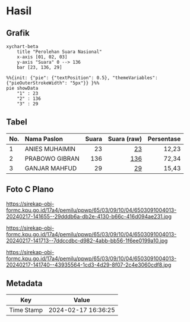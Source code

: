 # Hasil

## Grafik

```mermaid
xychart-beta
    title "Perolehan Suara Nasional"
    x-axis [01, 02, 03]
    y-axis "Suara" 0 --> 136
    bar [23, 136, 29]
```

```mermaid
%%{init: {"pie": {"textPosition": 0.5}, "themeVariables": {"pieOuterStrokeWidth": "5px"}} }%%
pie showData
    "1" : 23
    "2" : 136
    "3" : 29
```

## Tabel

| No. | Nama Paslon    | Suara | Suara (raw) | Persentase |
|:--- |:-------------- | -----:| -----------:| ----------:|
| 1   | ANIES MUHAIMIN | 23    | [23][p-1]   | 12,23      |
| 2   | PRABOWO GIBRAN | 136   | [136][p-2]  | 72,34      |
| 3   | GANJAR MAHFUD  | 29    | [29][p-3]   | 15,43      |


[p-1]: https://github.com/gigit-pemilu/pemilu-2024/blob/main/pilpres/hitung-suara/sub/65-kalimantan-utara/sub/03-nunukan/sub/09-nunukan-selatan/sub/1004-tanjung-harapan/sub/013-tps/sub/paslon-1.txt
[p-2]: https://github.com/gigit-pemilu/pemilu-2024/blob/main/pilpres/hitung-suara/sub/65-kalimantan-utara/sub/03-nunukan/sub/09-nunukan-selatan/sub/1004-tanjung-harapan/sub/013-tps/sub/paslon-2.txt
[p-3]: https://github.com/gigit-pemilu/pemilu-2024/blob/main/pilpres/hitung-suara/sub/65-kalimantan-utara/sub/03-nunukan/sub/09-nunukan-selatan/sub/1004-tanjung-harapan/sub/013-tps/sub/paslon-3.txt

## Foto C Plano

https://sirekap-obj-formc.kpu.go.id/17a4/pemilu/ppwp/65/03/09/10/04/6503091004013-20240217-141655--29dddb6a-db2e-4130-b66c-416d094ae231.jpg

https://sirekap-obj-formc.kpu.go.id/17a4/pemilu/ppwp/65/03/09/10/04/6503091004013-20240217-141713--7ddccdbc-d982-4abb-bb56-1f6ee0199a10.jpg

https://sirekap-obj-formc.kpu.go.id/17a4/pemilu/ppwp/65/03/09/10/04/6503091004013-20240217-141740--43935564-1cd3-4d29-8f07-2c4e3060cdf8.jpg


## Metadata

| Key        | Value               |
| ---------- | ------------------- |
| Time Stamp | 2024-02-17 16:36:25 |



